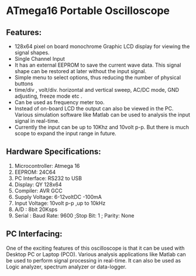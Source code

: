 ATmega16 Portable Oscilloscope
================================

Features:
-------------------------

* 128x64 pixel on board monochrome Graphic LCD display for viewing the signal shapes.
* Single Channel Input
* It has an external EEPROM to save the current wave data. This signal shape can be restored at later without the input signal.
* Simple menu to select options, thus reducing the number of physical buttons
* time/div , volt/div. horizontal and vertical sweep, AC/DC mode, GND adjusting, freeze mode etc .
* Can be used as frequency meter too.
* Instead of on-board LCD the output can also be viewed in the PC. Various simulation software like Matlab can be used to analysis the input signal in real-time.
* Currently the input can be up to 10Khz and 10volt p-p. But there is much scope to expand the input range in future.

Hardware Specifications:
----------------------------------

1. Microcontroller: Atmega 16
2.	EEPROM: 24C64
3.	PC Interface: RS232 to USB 
4.	Display: QY 128x64
5.	Compiler: AVR GCC
6.	Supply Voltage: 6-12voltDC -100mA
7.	Input Voltage: 10volt p-p ,up to 10kHz
8.	A/D : 8bit 20Ksps
9.	Serial : Baud Rate: 9600 ;Stop Bit: 1 ; Parity: None

PC Interfacing:
---------------------
One of the exciting features of this oscilloscope is that it can be used with Desktop PC or Laptop (PCO). Various analysis applications like Matlab can be used to perform signal processing in real-time.  It can also be used as Logic analyzer, spectrum analyzer or data-logger.

